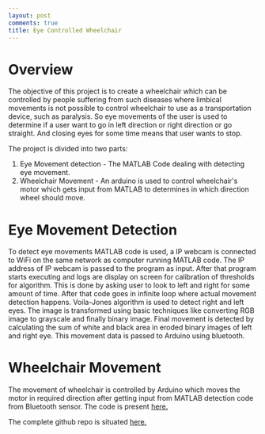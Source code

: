 ```yaml
---
layout: post
comments: true
title: Eye Controlled Wheelchair
---
```

<h1>Overview</h1>
The objective of this project is to create a wheelchair which can be controlled by people suffering from such diseases where limbical movements is not possible to control wheelchair to use as a transportation device, such as paralysis. So eye movements of the user is used to determine if a user want to go in left direction or right direction or go straight. And closing eyes for some time means that user wants to stop.

The project is divided into two parts:
1) Eye Movement detection - The MATLAB Code dealing with detecting eye movement.
2) Wheelchair Movement - An arduino is used to control wheelchair's motor which gets input from MATLAB to determines in which direction wheel should move.

<h1>Eye Movement Detection</h1>
To detect eye movements MATLAB code is used, a IP webcam is connected to WiFi on the same network as computer running MATLAB code. The IP address of IP webcam is passed to the program as input. After that program starts executing and logs are display on screen for calibration of thresholds for algorithm. This is done by asking user to look to left and right for some amount of time. After that code goes in infinite loop where actual movement detection happens. Voila-Jones algorithm is used to detect right and left eyes. The image is transformed using basic techniques like converting RGB image to grayscale and finally binary image. Final movement is detected by calculating the sum of white and black area in eroded binary images of left and right eye. This movement data is passed to Arduino using bluetooth.

<h1>Wheelchair Movement</h1>
The movement of wheelchair is controlled by Arduino which moves the motor in required direction after getting input from MATLAB detection code from Bluetooth sensor. The code is present <a href="https://gist.github.com/bha159/89c020a11d56afc3a7b371548ea7fee0">here.</a>

<p></p>
The complete github repo is situated <a href="https://github.com/bha159/Eye-Controlled-Wheelchair">here.</a>

